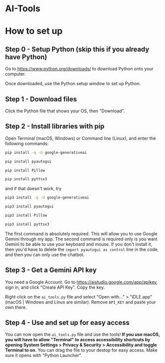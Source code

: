 # AI-Tools

# How to set up

## Step 0 - Setup Python (skip this if you already have Python)

Go to https://www.python.org/downloads/ to download Python onto your computer.

Once downloaded, use the Python setup window to set up Python.

## Step 1 - Download files

Click the Python file that shows your OS, then "Download".

## Step 2 - Install libraries with pip

Open Terminal (macOS, Windows) or Command line (Linux), and enter the following commands:

```bash
pip install -q -U google-generativeai
```

```bash
pip install pyautogui
```

```bash
pip install Pillow
```

```bash
pip install pyttsx3
```

and if that doesn't work, try

```bash
pip3 install -q -U google-generativeai
```

```bash
pip3 install pyautogui
```

```bash
pip3 install Pillow
```

```bash
pip3 install pyttsx3
```

The first command is absolutely required. This will allow you to use Google Gemini through my app. The second command is required only is you want Gemini to be able to use your keyboard and mouse. If you don't install it, then you'd have to delete the `import pyautogui as control` line in the code, and then you can only use the chatbot.

## Step 3 - Get a Gemini API key

You need a Google Account. Go to https://aistudio.google.com/app/apikey, sign in, and click "Create API Key". Copy the key.

Right click on the `ai_tools.py` file and select "Open with..." > "IDLE.app" (macOS | Windows and Linux are similar). Remove `API_KEY` and paste your own there.

## Step 4 - Use and set up for easy access

You can now open the `ai_tools.py` file and use the tools! **If you use macOS, you will have to allow "Terminal" to access accessibility shortcuts by opening System Settings > Privacy & Security > Accessibility and toggle Terminal to on.** You can drag the file to your destop for easy access. Make sure it opens with "Python Launcher".

